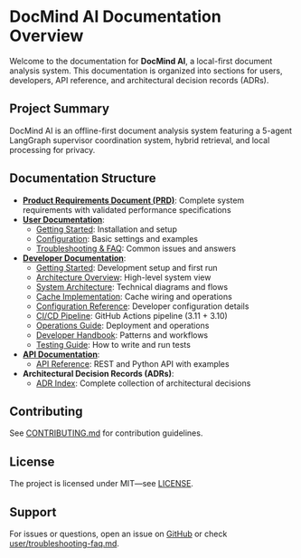 # DocMind AI Documentation Overview

Welcome to the documentation for **DocMind AI**, a local-first document analysis system. This documentation is organized into sections for users, developers, API reference, and architectural decision records (ADRs).

## Project Summary

DocMind AI is an offline-first document analysis system featuring a 5-agent LangGraph supervisor coordination system, hybrid retrieval, and local processing for privacy.

## Documentation Structure

- **[Product Requirements Document (PRD)](PRD.md)**: Complete system requirements with validated performance specifications
- **[User Documentation](user/)**:
  - [Getting Started](user/getting-started.md): Installation and setup
  - [Configuration](user/configuration.md): Basic settings and examples
  - [Troubleshooting & FAQ](user/troubleshooting-faq.md): Common issues and answers
- **[Developer Documentation](developers/)**:
  - [Getting Started](developers/getting-started.md): Development setup and first run
  - [Architecture Overview](developers/architecture-overview.md): High-level system view
  - [System Architecture](developers/system-architecture.md): Technical diagrams and flows
  - [Cache Implementation](developers/cache.md): Cache wiring and operations
  - [Configuration Reference](developers/configuration-reference.md): Developer configuration details
  - [CI/CD Pipeline](developers/ci-cd-pipeline.md): GitHub Actions pipeline (3.11 + 3.10)
  - [Operations Guide](developers/operations-guide.md): Deployment and operations
  - [Developer Handbook](developers/developer-handbook.md): Patterns and workflows
  - [Testing Guide](testing/testing-guide.md): How to write and run tests
- **[API Documentation](api/)**:
  - [API Reference](api/api.md): REST and Python API with examples
- **Architectural Decision Records (ADRs)**:
  - [ADR Index](developers/adrs/): Complete collection of architectural decisions

## Contributing

See [CONTRIBUTING.md](../CONTRIBUTING.md) for contribution guidelines.

## License

The project is licensed under MIT—see [LICENSE](../LICENSE).

## Support

For issues or questions, open an issue on [GitHub](https://github.com/BjornMelin/docmind-ai) or check [user/troubleshooting-faq.md](user/troubleshooting-faq.md).
